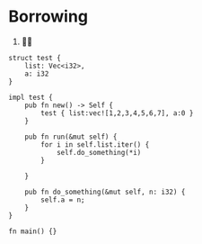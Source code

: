 # Borrowing

1. 🌟🌟

```rust,editable// FIX the error without removing any code line
struct test {
    list: Vec<i32>,
    a: i32
}

impl test {
    pub fn new() -> Self {
        test { list:vec![1,2,3,4,5,6,7], a:0 }
    }

    pub fn run(&mut self) {
        for i in self.list.iter() {
            self.do_something(*i)
        }

    }

    pub fn do_something(&mut self, n: i32) {
        self.a = n;
    }
}

fn main() {}
```

